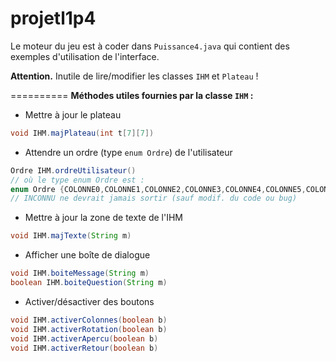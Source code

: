 projetl1p4
==========

Le moteur du jeu est à coder dans `Puissance4.java` qui contient
des exemples d'utilisation de l'interface.

**Attention.** Inutile de lire/modifier les classes `IHM` et `Plateau` !

==========
**Méthodes utiles fournies par la classe `IHM` :**

* Mettre à jour le plateau
```java
void IHM.majPlateau(int t[7][7])
```

* Attendre un ordre (type `enum Ordre`) de l'utilisateur
```java
Ordre IHM.ordreUtilisateur()
// où le type enum Ordre est :
enum Ordre {COLONNE0,COLONNE1,COLONNE2,COLONNE3,COLONNE4,COLONNE5,COLONNE6,ROTATIONG,ROTATIOND,APROTAG,APROTAD,RETOUR,INCONNU;}
// INCONNU ne devrait jamais sortir (sauf modif. du code ou bug)
```


* Mettre à jour la zone de texte de l'IHM
```java
void IHM.majTexte(String m)
```

* Afficher une boîte de dialogue
```java
void IHM.boiteMessage(String m)
boolean IHM.boiteQuestion(String m)
```

* Activer/désactiver des boutons
```java
void IHM.activerColonnes(boolean b)
void IHM.activerRotation(boolean b)
void IHM.activerApercu(boolean b)
void IHM.activerRetour(boolean b)
```
